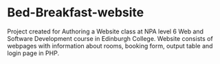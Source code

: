 # Bed-Breakfast-website

Project created for Authoring a Website class at NPA level 6 Web and Software Development course in Edinburgh College. Website consists of webpages with information about rooms, booking form, output table and login page in PHP.
